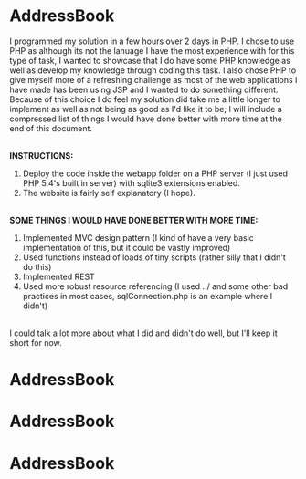 # AddressBook
I programmed my solution in a few hours over 2 days in PHP. I chose to use PHP as although its not the lanuage I have the most experience with for this type of task, I wanted to showcase that I do have some PHP knowledge as well as develop my knowledge through coding this task. I also chose PHP to give myself more of a refreshing challenge as most of the web applications I have made has been using JSP and I wanted to do something different. Because of this choice I do feel my solution did take me a little longer to implement as well as not being as good as I'd like it to be; I will include a compressed list of things I would have done better with more time at the end of this document.<br/><br/> 

<b>INSTRUCTIONS:</b><br/>
1. Deploy the code inside the webapp folder on a PHP server (I just used PHP 5.4's built in server) with sqlite3 extensions enabled.<br/>
2. The website is fairly self explanatory (I hope).<br/><br/>

<b>SOME THINGS I WOULD HAVE DONE BETTER WITH MORE TIME:</b><br/>
1. Implemented MVC design pattern (I kind of have a very basic implementation of this, but it could be vastly improved)<br/>
2. Used functions instead of loads of tiny scripts (rather silly that I didn't do this)<br/>
3. Implemented REST<br/>
4. Used more robust resource referencing (I used ../ and some other bad practices in most cases, sqlConnection.php is an example where I didn't)<br/><br/>

I could talk a lot more about what I did and didn't do well, but I'll keep it short for now.

# AddressBook
# AddressBook
# AddressBook
